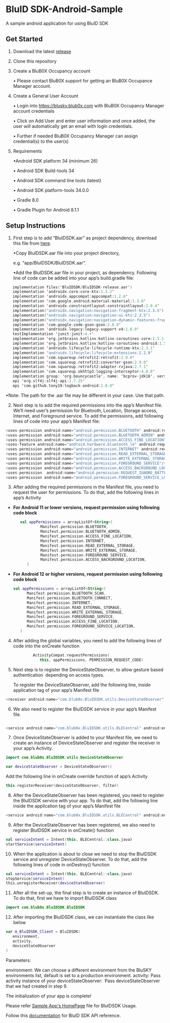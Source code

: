# BluID SDK-Android-Sample
A sample android application for using BluID SDK 

## Get Started
1. Download the latest [release](https://github.com/blub0x/BluIDSDK-Android-Sample/releases) 
2. Clone this repository
3. Create a BluB0X Occupancy account

   • Please contact BluB0X support for getting an BluB0X Occupance Manager account.

4. Create a General User Account

   • Login into https://blusky.blub0x.com with BluB0X Occupancy Manager account credentials

   • Click on Add User and enter user information and once added, the user will automatically get an email with login credentials.

   • Further if needed BluB0X Occupancy Manager can assign credential(s) to the user(s)

5. Requirements

   •Android SDK platform 34 (minimum 26)

   • Android SDK Build-tools 34

   • Android SDK command line tools (latest)

   • Android SDK platform-tools 34.0.0

   • Gradle 8.0

   • Gradle Plugin for Android 8.1.1

## Setup Instructions

1. First step is to add “BluIDSDK.aar” as project dependency, download this file from [here](https://github.com/blub0x/BluIDSDK-Android-Sample/tree/main/app).

   •Copy BluIDSDK.aar file into your project directory,

   e.g. “app/BluIDSDK/BluIDSDK.aar”.

   •Add the BluIDSDK.aar file in your project, as dependency.
   Following line of code can be added into your app’s build.gradle file:

```kotlin
   implementation files('BluIDSDK/BluIDSDK-release.aar')
   implementation 'androidx.core:core-ktx:1.3.2'
   implementation 'androidx.appcompat:appcompat:1.2.0'
   implementation 'com.google.android.material:material:1.3.0'
   implementation 'androidx.constraintlayout:constraintlayout:2.0.4'
   implementation("androidx.navigation:navigation-fragment-ktx:2.3.5")
   implementation("androidx.navigation:navigation-ui-ktx:2.3.5")
   implementation("androidx.navigation:navigation-dynamic-features-fragment:2.3.5")
   implementation 'com.google.code.gson:gson:2.8.8'
   implementation 'androidx.legacy:legacy-support-v4:1.0.0'
   testImplementation 'junit:junit:4.+'
   implementation 'org.jetbrains.kotlinx:kotlinx-coroutines-core:1.5.1'
   implementation 'org.jetbrains.kotlinx:kotlinx-coroutines-android:1.5.1'
   implementation 'androidx.lifecycle:lifecycle-runtime-ktx:2.3.1'
   implementation "androidx.lifecycle:lifecycle-extensions:2.2.0"
   implementation 'com.squareup.retrofit2:retrofit:2.9.0'
   implementation 'com.squareup.retrofit2:converter-gson:2.9.0'
   implementation 'com.squareup.retrofit2:adapter-rxjava:2.7.1'
   implementation 'com.squareup.okhttp3:logging-interceptor:4.8.0'
   implementation group: 'org.bouncycastle', name: 'bcprov-jdk16', version: '1.45'
   api 'org.slf4j:slf4j-api:1.7.25'
   api 'com.github.tony19:logback-android:2.0.0'
```	

   •Note: The path for the .aar file may be different in your case. Use that path.

2. Next step is to add the required permissions into the app’s Manifest file. We’ll need user’s permission for Bluetooth, Location, Storage access, Internet, and Foreground service. To add the permissions, add following lines of code into your app’s Manifest file:
```kotlin
<uses-permission android:name="android.permission.BLUETOOTH" android:required="true" android:maxSdkVersion="30"/>
<uses-permission android:name="android.permission.BLUETOOTH_ADMIN" android:required="true" android:maxSdkVersion="30"/>
<uses-permission android:name="android.permission.ACCESS_FINE_LOCATION" android:required="true"/>
<uses-feature android:name="android.hardware.bluetooth_le" android:required="true"/>
<uses-permission android:name="android.permission.INTERNET" android:required="true"/>
<uses-permission android:name="android.permission.READ_EXTERNAL_STORAGE" android:required="true"/>
<uses-permission android:name="android.permission.WRITE_EXTERNAL_STORAGE" android:required="true"/>
<uses-permission android:name="android.permission.FOREGROUND_SERVICE"/>
<uses-permission android:name="android.permission.ACCESS_BACKGROUND_LOCATION"/>
<uses-permission  android:name="android.permission.REQUEST_IGNORE_BATTERY_OPTIMIZATIONS"/>
<uses-permission android:name="android.permission.FOREGROUND_SERVICE_LOCATION"/>
```

3. After adding the required permissions in the Manifest file, you need to request the user for permissions. To do that, add the following lines in app’s Activity

- **For Android 11 or lower versions, request permission using following code block**
  ```kotlin
     val appPermissions = arrayListOf<String>(
              Manifest.permission.BLUETOOTH,
              Manifest.permission.BLUETOOTH_ADMIN,
              Manifest.permission.ACCESS_FINE_LOCATION,
              Manifest.permission.INTERNET,
              Manifest.permission.READ_EXTERNAL_STORAGE,
              Manifest.permission.WRITE_EXTERNAL_STORAGE,
              Manifest.permission.FOREGROUND_SERVICE,
              Manifest.permission.ACCESS_BACKGROUND_LOCATION,
        )
  ```
- **For Android 12 or higher versions, request permission using following code block**
  ```kotlin
  val appPermissions = arrayListOf<String>(
        Manifest.permission.BLUETOOTH_SCAN,
        Manifest.permission.BLUETOOTH_CONNECT,
        Manifest.permission.INTERNET,
        Manifest.permission.READ_EXTERNAL_STORAGE,
        Manifest.permission.WRITE_EXTERNAL_STORAGE,
        Manifest.permission.FOREGROUND_SERVICE,
        Manifest.permission.ACCESS_FINE_LOCATION,
        Manifest.permission.FOREGROUND_SERVICE_LOCATION,
     )
  ```

4. After adding the global variables, you need to add the following lines of code into the onCreate function

```kotlin 
            ActivityCompat.requestPermissions(
               this, appPermissions, PERMISSION_REQUEST_CODE)
```

5. Next step is to register the DeviceStateObserver, to allow gesture based authentication  depending on access types.

   To register the DeviceStateObserver, add the following line, inside application tag of your app’s Manifest file

```kotlin
<receiver android:name="com.blub0x.BluIDSDK.utils.DeviceStateObserver" android:exported="false"></receiver>
```

6. We also need to register the BluIDSDK service in your app’s Manifest file.

```kotlin

<service android:name="com.blub0x.BluIDSDK.utils.BLECentral" android:enabled="true" android:stopWithTask="true" android:exported="false" android:foregroundServiceType="location" />

```

7. Once DeviceStateObserver is added to your Manifest file, we need to create an instance of DeviceStateObserver and register the receiver in your app’s Activity.

```kotlin
import com.blub0x.BluIDSDK.utils.DeviceStateObserver

var deviceStateObserver = DeviceStateObserver()
```

Add the following line in onCreate override function of app’s Activity

```kotlin
this.registerReceiver(deviceStateObserver, filter)
```


8. After the DeviceStateObserver has been registered, you need to register the BluIDSDK service with your app. To do that, add the following line inside the application tag of your app’s Manifest file
```kotlin
<service android:name="com.blub0x.BluIDSDK.utils.BLECentral" android:enabled="true" android:stopWithTask="true" android:exported="false" android:foregroundServiceType="location"/>
```
9. After the DeviceStateObserver has been registered, we also need to register BluIDSDK service in onCreate() function
```kotlin
val serviceIntent = Intent(this, BLECentral::class.java)
startService(serviceIntent)
```

10. When the application is about to close we need to stop the BluIDSDK service and unregister DeviceStateObserver. To do that, add the following lines of code in onDestroy() function
```kotlin
val serviceIntent = Intent(this, BLECentral::class.java)
stopService(serviceIntent)
this.unregisterReceiver(deviceStateObserver)
```

11. After all the set-up, the final step is to create an instance of BluIDSDK. To do that, first we have to import BluIDSDK class
```kotlin
import com.blub0x.BluIDSDK.BluIDSDK
```

12. After importing the BluIDSDK class, we can instantiate the class like below
```kotlin
var m_BluIDSDK_Client = BluIDSDK(
   environment,
   activity,
   deviceStateObserver
)
```

Parameters:

environment: We can choose a different environment from the BluSKY environments list, default is set to a production environment. 
activity: Pass activity instance of your 
deviceStateObserver:  Pass deviceStateObserver that we had created in step 9.

The initialization of your app is complete!

Please refer [Sample App's HomePage](https://github.com/blub0x/BluIDSDK-Android-Sample/blob/main/app/src/main/java/com/blub0x/bluidsdk_sample_app/fragments/HomeScreenFragment.kt) file for BluIDSDK Usage.

Follow this [documentation](https://blub0x.github.io/BluIDSDK-Android/index.html) for BluID SDK API reference.
